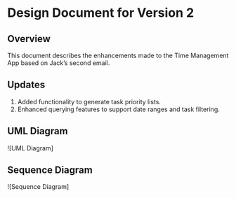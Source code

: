 # Design Document for Version 2

## Overview
This document describes the enhancements made to the Time Management App based on Jack’s second email.

## Updates
1. Added functionality to generate task priority lists.
2. Enhanced querying features to support date ranges and task filtering.

## UML Diagram
![UML Diagram]

## Sequence Diagram
![Sequence Diagram]
